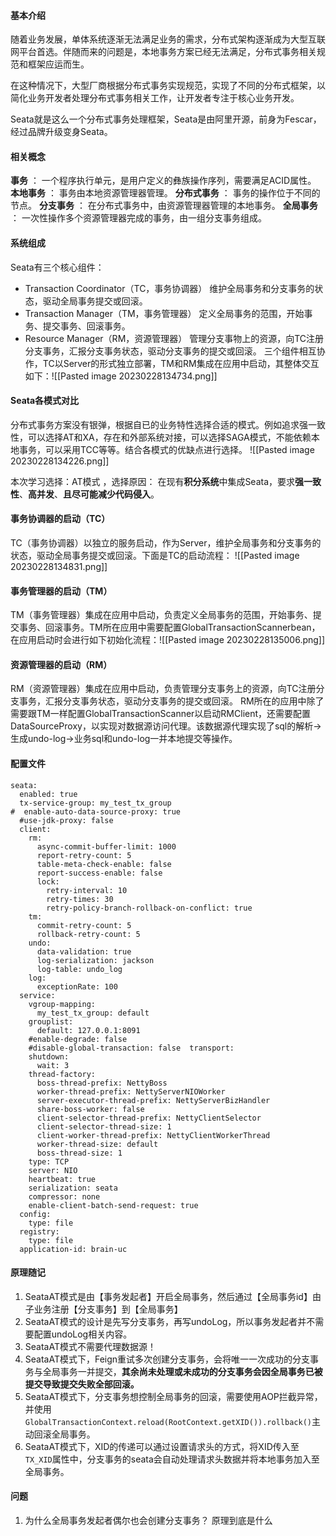 #### 基本介绍
随着业务发展，单体系统逐渐无法满足业务的需求，分布式架构逐渐成为大型互联网平台首选。伴随而来的问题是，本地事务方案已经无法满足，分布式事务相关规范和框架应运而生。

在这种情况下，大型厂商根据分布式事务实现规范，实现了不同的分布式框架，以简化业务开发者处理分布式事务相关工作，让开发者专注于核心业务开发。

Seata就是这么一个分布式事务处理框架，Seata是由阿里开源，前身为Fescar，经过品牌升级变身Seata。

#### 相关概念
**事务** ： 一个程序执行单元，是用户定义的彝族操作序列，需要满足ACID属性。
**本地事务** ： 事务由本地资源管理器管理。
**分布式事务** ： 事务的操作位于不同的节点。
**分支事务** ： 在分布式事务中，由资源管理器管理的本地事务。
**全局事务** ： 一次性操作多个资源管理器完成的事务，由一组分支事务组成。

#### 系统组成
Seata有三个核心组件：
- Transaction Coordinator（TC，事务协调器）
	维护全局事务和分支事务的状态，驱动全局事务提交或回滚。
- Transaction Manager（TM，事务管理器）
	定义全局事务的范围，开始事务、提交事务、回滚事务。
- Resource Manager（RM，资源管理器）
	管理分支事物上的资源，向TC注册分支事务，汇报分支事务状态，驱动分支事务的提交或回滚。
三个组件相互协作，TC以Server的形式独立部署，TM和RM集成在应用中启动，其整体交互如下：![[Pasted image 20230228134734.png]]

#### Seata各模式对比
分布式事务方案没有银弹，根据自已的业务特性选择合适的模式。例如追求强一致性，可以选择AT和XA，存在和外部系统对接，可以选择SAGA模式，不能依赖本地事务，可以采用TCC等等。结合各模式的优缺点进行选择。
![[Pasted image 20230228134226.png]]

本次学习选择：AT模式 ，选择原因： 在现有**积分系统**中集成Seata，要求**强一致性**、**高并发**、**且尽可能减少代码侵入**。

#### 事务协调器的启动（TC）
TC（事务协调器）以独立的服务启动，作为Server，维护全局事务和分支事务的状态，驱动全局事务提交或回滚。下面是TC的启动流程：
![[Pasted image 20230228134831.png]]

#### 事务管理器的启动（TM）
TM（事务管理器）集成在应用中启动，负责定义全局事务的范围，开始事务、提交事务、回滚事务。TM所在应用中需要配置GlobalTransactionScannerbean，在应用启动时会进行如下初始化流程：![[Pasted image 20230228135006.png]]

#### 资源管理器的启动（RM）
RM（资源管理器）集成在应用中启动，负责管理分支事务上的资源，向TC注册分支事务，汇报分支事务状态，驱动分支事务的提交或回滚。
RM所在的应用中除了需要跟TM一样配置GlobalTransactionScanner以启动RMClient，还需要配置DataSourceProxy，以实现对数据源访问代理。该数据源代理实现了sql的解析→生成undo-log→业务sql和undo-log一并本地提交等操作。

#### 配置文件

````
seata:  
  enabled: true  
  tx-service-group: my_test_tx_group  
#  enable-auto-data-source-proxy: true  
  #use-jdk-proxy: false  
  client:  
    rm:  
      async-commit-buffer-limit: 1000  
      report-retry-count: 5  
      table-meta-check-enable: false  
      report-success-enable: false  
      lock:  
        retry-interval: 10  
        retry-times: 30  
        retry-policy-branch-rollback-on-conflict: true  
    tm:  
      commit-retry-count: 5  
      rollback-retry-count: 5  
    undo:  
      data-validation: true  
      log-serialization: jackson  
      log-table: undo_log  
    log:  
      exceptionRate: 100  
  service:  
    vgroup-mapping:  
      my_test_tx_group: default  
    grouplist:  
      default: 127.0.0.1:8091  
    #enable-degrade: false  
    #disable-global-transaction: false  transport:  
    shutdown:  
      wait: 3  
    thread-factory:  
      boss-thread-prefix: NettyBoss  
      worker-thread-prefix: NettyServerNIOWorker  
      server-executor-thread-prefix: NettyServerBizHandler  
      share-boss-worker: false  
      client-selector-thread-prefix: NettyClientSelector  
      client-selector-thread-size: 1  
      client-worker-thread-prefix: NettyClientWorkerThread  
      worker-thread-size: default  
      boss-thread-size: 1  
    type: TCP  
    server: NIO  
    heartbeat: true  
    serialization: seata  
    compressor: none  
    enable-client-batch-send-request: true  
  config:  
    type: file  
  registry:  
    type: file  
  application-id: brain-uc
````


#### 原理随记
1. SeataAT模式是由【事务发起者】开启全局事务，然后通过【全局事务id】由子业务注册【分支事务】到【全局事务】
2. SeataAT模式的设计是先写分支事务，再写undoLog，所以事务发起者并不需要配置undoLog相关内容。
3. SeataAT模式不需要代理数据源！
4. SeataAT模式下，Feign重试多次创建分支事务，会将唯一一次成功的分支事务与全局事务一并提交，**其余尚未处理或未成功的分支事务会因全局事务已被提交导致提交失败全部回滚。**
5. SeataAT模式下，分支事务想控制全局事务的回滚，需要使用AOP拦截异常，并使用`GlobalTransactionContext.reload(RootContext.getXID()).rollback()`主动回滚全局事务。
6. SeataAT模式下，XID的传递可以通过设置请求头的方式，将XID传入至`TX_XID`属性中，分支事务的seata会自动处理请求头数据并将本地事务加入至全局事务。

#### 问题
1. 为什么全局事务发起者偶尔也会创建分支事务？ 原理到底是什么